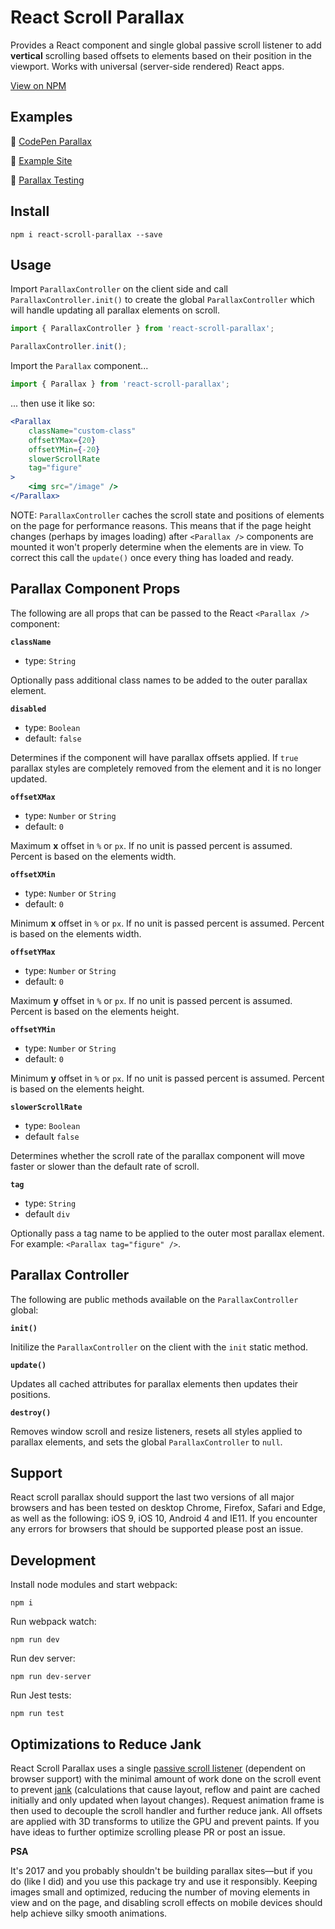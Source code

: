 # React Scroll Parallax

Provides a React component and single global passive scroll listener to add **vertical** scrolling based offsets to elements based on their position in the viewport. Works with universal (server-side rendered)  React apps.

[View on NPM](https://www.npmjs.com/package/react-scroll-parallax)

## Examples

🔗 [CodePen Parallax](https://codepen.io/jscottsmith/pen/eREbwz)

🔗 [Example Site](https://jscottsmith.github.io/react-scroll-parallax-examples/examples/parallax-example/)

🔗 [Parallax Testing](https://jscottsmith.github.io/react-scroll-parallax-examples/examples/parallax-test/)

## Install

```
npm i react-scroll-parallax --save
```

## Usage

Import `ParallaxController` on the client side and call `ParallaxController.init()` to create the global `ParallaxController` which will handle updating all parallax elements on scroll.

```javascript
import { ParallaxController } from 'react-scroll-parallax';

ParallaxController.init();
```

Import the `Parallax` component...

```javascript
import { Parallax } from 'react-scroll-parallax';
```

... then use it like so:

```jsx
<Parallax
    className="custom-class"
    offsetYMax={20}
    offsetYMin={-20}
    slowerScrollRate
    tag="figure"
>
    <img src="/image" />
</Parallax>
```

NOTE: `ParallaxController` caches the scroll state and positions of elements on the page for performance reasons. This means that if the page height changes (perhaps by images loading) after `<Parallax />` components are mounted it won't properly determine when the elements are in view. To correct this call the `update()` once every thing has loaded and ready.

## Parallax Component Props

The following are all props that can be passed to the React `<Parallax />` component:

**`className`**

- type: `String`

Optionally pass additional class names to be added to the outer parallax element.

**`disabled`**

- type: `Boolean`
- default: `false`

Determines if the component will have parallax offsets applied. If `true` parallax styles are completely removed from the element and it is no longer updated.

**`offsetXMax`**

- type: `Number` or `String`
- default: `0`

Maximum **x** offset in `%` or `px`. If no unit is passed percent is assumed. Percent is based on the elements width.

**`offsetXMin`**

- type: `Number` or `String`
- default: `0`

Minimum **x** offset in `%` or `px`. If no unit is passed percent is assumed. Percent is based on the elements width.

**`offsetYMax`**

- type: `Number` or `String`
- default: `0`

Maximum **y** offset in `%` or `px`. If no unit is passed percent is assumed. Percent is based on the elements height.

**`offsetYMin`**

- type: `Number` or `String`
- default: `0`

Minimum **y** offset in `%` or `px`. If no unit is passed percent is assumed. Percent is based on the elements height.

**`slowerScrollRate`**

- type: `Boolean`
- default `false`

Determines whether the scroll rate of the parallax component will move faster or slower than the default rate of scroll.

**`tag`**

- type: `String`
- default `div`

Optionally pass a tag name to be applied to the outer most parallax element. For example: `<Parallax tag="figure" />`.

## Parallax Controller

The following are public methods available on the `ParallaxController` global:

**`init()`**

Initilize the `ParallaxController` on the client with the `init` static method.

**`update()`**

Updates all cached attributes for parallax elements then updates their positions.

**`destroy()`**

Removes window scroll and resize listeners, resets all styles applied to parallax elements, and sets the global `ParallaxController` to `null`.

## Support

React scroll parallax should support the last two versions of all major browsers and has been tested on desktop Chrome, Firefox, Safari and Edge, as well as the following: iOS 9, iOS 10, Android 4 and IE11. If you encounter any errors for browsers that should be supported please post an issue.

## Development

Install node modules and start webpack:

`npm i`

Run webpack watch:

`npm run dev`

Run dev server:

`npm run dev-server`

Run Jest tests:

`npm run test`

## Optimizations to Reduce Jank

React Scroll Parallax uses a single [passive scroll listener](https://developer.mozilla.org/en-US/docs/Web/API/EventTarget/addEventListener#Improving_scrolling_performance_with_passive_listeners) (dependent on browser support) with the minimal amount of work done on the scroll event to prevent [jank](http://jankfree.org/) (calculations that cause layout, reflow and paint are cached initially and only updated when layout changes). Request animation frame is then used to decouple the scroll handler and further reduce jank. All offsets are applied with 3D transforms to utilize the GPU and prevent paints. If you have ideas to further optimize scrolling please PR or post an issue.

**PSA**

It's 2017 and you probably shouldn't be building parallax sites—but if you do (like I did) and you use this package try and use it responsibly. Keeping images small and optimized, reducing the number of moving elements in view and on the page, and disabling scroll effects on mobile devices should help achieve silky smooth animations.
